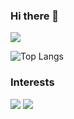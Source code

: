 ### Hi there 👋


<img src="https://github-readme-stats.vercel.app/api?username=HusoBey21&show_icons=true&theme=radical">

![Top Langs](https://github-readme-stats.vercel.app/api/top-langs/?username=HusoBey21&hide=TeX&layout=compact)

### Interests
[![](https://img.shields.io/badge/Java-fb8532?style=for-the-badge&logo=Java)]()
[![](https://img.shields.io/badge/SQL-fb8532?style=for-the-badge&logo=SQL)]()


